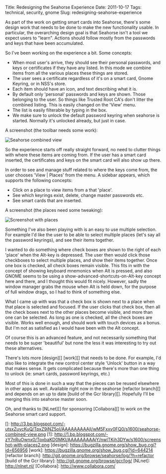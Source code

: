 Title: Redesigning the Seahorse Experience
Date: 2011-10-17
Tags: technical, security, gnome
Slug: redesigning-seahorse-experience

As part of the work on getting smart cards into Seahorse, there's some
design work that needs to be done to make the new functionality usable.
In particular, the overarching design goal is that Seahorse isn't a tool
we expect users to "learn". Actions should follow mostly from the
passwords and keys that have been accumulated.  
  
So I've been working on the experience a bit. Some concepts:  
  

-   When most user's arrive, they should see their personal passwords,
    and keys or certificates if they have any listed. In this mode we
    combine items from all the various places these things are stored.
-   The user sees a certificate regardless of it's on a smart card,
    Gnome Keyring, or in NSS's store.
-   Each item should have an icon, and text describing what it is.
-   By default only 'personal' passwords and keys are shown. Those
    belonging to the user. So things like Trusted Root CA's don't litter
    the combined listing. This is easily changed on the 'View' menu.
-   The list is easily filterable by typing in the box.
-   We make sure to unlock the default password keyring when seahorse is
    started. Normally it's unlocked already, but just in case.

A screenshot (the toolbar needs some work): 

![Seahorse combined view](images/seahorse-combined-view.png)

So the experience starts off really straight forward, no need to clutter
things with where these items are coming from. If the user has a smart
card inserted, the certificates and keys on the smart card will also
show up there.

In order to see and manage stuff related to where the keys come from,
the user chooses 'View | Places' from the menu. A sidebar appears, which
supports the following concepts:  
  

-   Click on a place to view items from a that 'place'.
-   See which keyrings exist, delete, change master passwords etc.
-   See smart cards that are inserted.

  
A screenshot (the places need some tweaking):  
  

![Screenshot with places](images/screenshot-with-places2.png)

Something I've also been playing with is an easy to use multiple
selection. For example I'd like the user to be able to select multiple
places (let's say all the password keyrings), and see their items
together.  
  
I wanted to do something where check boxes are shown to the right of
each 'place' when the Alt-key is depressed. The user then would click
those checkboxes to select multiple places, and show their items
together. Once one box is checked, all check boxes remain visible. This
fits in with the concept of showing keyboard mnemonics when Alt is
pressed, and also GNOME seems to be using a
show-advanced-shortcuts-on-Alt-key concept here and there, and I thought
this would fit nicely. However, sadly the window manager grabs the mouse
when Alt is held down, for the purpose of full window drags, so I had to
think of something else.  
  
What I came up with was that a check box is shown next to a place when
that place is selected and focused. If the user clicks that check box,
then all the check boxes next to the other places become visible, and
more than one can be selected. As long as one is checked, all the check
boxes are visible. Works well enough, and should work with touch devices
as a bonus. But I'm not as satisfied as I would have been with the Alt
concept.  
  
Of course this is an advanced feature, and not necessarily something
that needs to be super 'beautiful' but none the less it was interesting
to try out these alternatives.  
  
There's lots more [design][] [work][] that needs to be done. For
example, I'd also like to integrate the new control center style
'Unlock' button in a way that makes sense. It gets complicated because
there's more than one thing to unlock (ie: smart cards, password
keyrings, etc.)  
  
Most of this is done in such a way that the pieces can be reused
elsewhere in other apps as well. Available right now in the seahorse
[refactor branch][] and depends on an up to date [build of the Gcr
library][]. Hopefully I'll be merging this into seahorse master soon.  
  
Oh, and thanks to [NLnet][] for sponsoring [Collabora][] to work on the
Seahorse smart card support.

</p>

  []: http://3.bp.blogspot.com/-utsxZuycKuQ/TpxZ9iNZ5oI/AAAAAAAAAjI/wM5Fxxv0FQ0/s1600/seahorse-combined-view.png
  [1]: http://1.bp.blogspot.com/-zY7nRuOwnx0/TpxbaKD0MKI/AAAAAAAAAjY/nwlTKih3DYw/s1600/screenshot-with-places2.png
  [design]: https://bugzilla.gnome.org/show_bug.cgi?id=656956
  [work]: https://bugzilla.gnome.org/show_bug.cgi?id=644214
  [refactor branch]: http://git.gnome.org/browse/seahorse/log/?h=refactor
  [build of the Gcr library]: http://git.gnome.org/browse/gcr/log/
  [NLnet]: http://nlnet.nl/
  [Collabora]: http://www.collabora.com/
